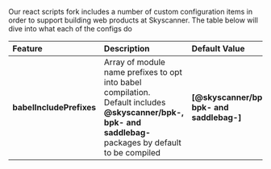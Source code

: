 Our react scripts fork includes a number of custom configuration items in order to support building web products at Skyscanner. The table below will dive into what each of the configs do

| Feature | Description | Default Value |
|:---|:--|:---|
| **babelIncludePrefixes** | Array of module name prefixes to opt into babel compilation. <br> Default includes **@skyscanner/bpk-, bpk- and saddlebag-** packages by default to be compiled | **[@skyscanner/bpk-, bpk- and saddlebag-]** |
